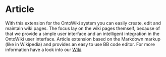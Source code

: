 # Article

With this extension for the OntoWiki system you can easily create, edit and maintain wiki pages. 
The focus lay on the wiki pages themself, because of that we provide a simple user interface and
an intelligent integration in the OntoWiki user interface. Article extension based on the Markdown 
markup (like in Wikipedia) and provides an easy to use BB code editor. For more information have a look
into our [Wiki](https://github.com/AKSW/article.ontowiki/wiki). 

